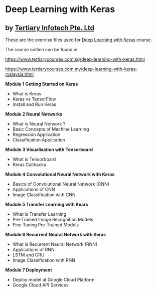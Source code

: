 # Deep Learning with Keras
## by [Tertiary Infotech Pte. Ltd](https://www.tertiarycourses.com.sg/)

These are the exercise files used for [Deep Learning with Keras](https://www.tertiarycourses.com.sg/deep-learning-with-keras.html) course. 

The course outline can be found in 

https://www.tertiarycourses.com.sg/deep-learning-with-keras.html

https://www.tertiarycourses.com.my/deep-learning-with-keras-malaysia.html

<p><strong>Module 1 Getting Started on Keras</strong></p>
<ul>
<li>What is Keras</li>
<li>Keras vs TensorFlow</li>
<li>Install and Run Keras</li>
</ul>
<p><strong>Module 2 Neural Networks</strong></p>
<ul>
<li>What is Neural Network ?</li>
<li>Basic Concepts of Machine Learning</li>
<li>Regression Application</li>
<li>Classification Application</li>
</ul>
<p><strong>Module 3 Visualisation with Tensorboard</strong> </p>
<ul>
<li>What is Tensorboard</li>
<li>Keras Callbacks</li>
</ul>
<p><strong>Module 4 Convolutional Neural Network with Keras</strong> </p>
<ul>
<li>Basics of Convolutional Neural Network (CNN)</li>
<li>Applications of CNN</li>
<li>Image Classification with CNN</li>
</ul>
<p><strong>Module 5 Transfer Learning with Kears</strong></p>
<ul>
<li>What is Transfer Learning</li>
<li>Pre-Trained Image Recognition Models</li>
<li>Fine Tuning Pre-Trained Models</li>
</ul>
<p><strong>Module 6 Recurrent Neural Network with Keras</strong></p>
<ul>
<li>What is Recurrent Neural Network (RNN)</li>
<li>Applications of RNN</li>
<li>LSTM and GRU</li>
<li>Image Classification with RNN</li>
</ul>
<p><strong>Module 7 Deployment</strong></p>
<ul>
<li>Deploy model at Google Cloud Platform</li>
<li>Google Cloud API Services</li>
</ul>

